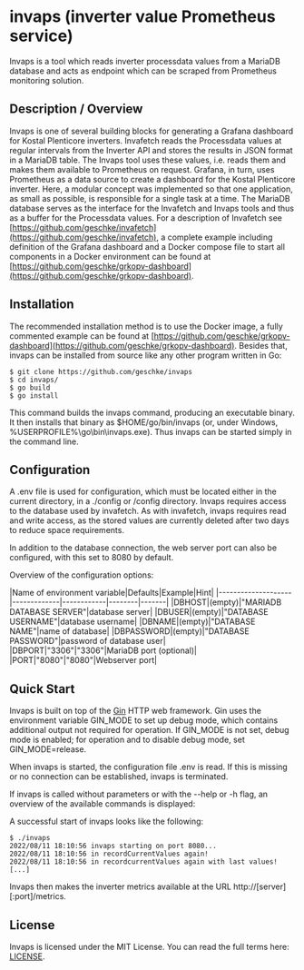 # invaps (inverter value Prometheus service)

Invaps is a tool which reads inverter processdata values from a MariaDB database and acts as endpoint which can be scraped from Prometheus monitoring solution.

## Description / Overview

Invaps is one of several building blocks for generating a Grafana dashboard for Kostal Plenticore inverters. Invafetch reads the Processdata values at regular intervals from the Inverter API and stores the results in JSON format in a MariaDB table. The Invaps tool uses these values, i.e. reads them and makes them available to Prometheus on request. Grafana, in turn, uses Prometheus as a data source to create a dashboard for the Kostal Plenticore inverter. Here, a modular concept was implemented so that one application, as small as possible, is responsible for a single task at a time. The MariaDB database serves as the interface for the Invafetch and Invaps tools and thus as a buffer for the Processdata values. For a description of Invafetch see [https://github.com/geschke/invafetch](https://github.com/geschke/invafetch), a complete example including definition of the Grafana dashboard and a Docker compose file to start all components in a Docker environment can be found at [https://github.com/geschke/grkopv-dashboard](https://github.com/geschke/grkopv-dashboard).


## Installation

The recommended installation method is to use the Docker image, a fully commented example can be found at [https://github.com/geschke/grkopv-dashboard](https://github.com/geschke/grkopv-dashboard). Besides that, invaps can be installed from source like any other program written in Go:

```text
$ git clone https://github.com/geschke/invaps
$ cd invaps/
$ go build
$ go install
```

This command builds the invaps command, producing an executable binary. It then installs that binary as $HOME/go/bin/invaps (or, under Windows, %USERPROFILE%\go\bin\invaps.exe).
Thus invaps can be started simply in the command line.


## Configuration

A .env file is used for configuration, which must be located either in the current directory, in a ./config or /config directory. Invaps requires access to the database used by invafetch. As with invafetch, invaps requires read and write access, as the stored values are currently deleted after two days to reduce space requirements.

In addition to the database connection, the web server port can also be configured, with this set to 8080 by default.

Overview of the configuration options:


|Name of environment variable|Defaults|Example|Hint|
|--------------------|-------------|------------|--------|-------|
|DBHOST|(empty)|"MARIADB DATABASE SERVER"|database server|
|DBUSER|(empty)|"DATABASE USERNAME"|database username|
|DBNAME|(empty)|"DATABASE NAME"|name of database|
|DBPASSWORD|(empty)|"DATABASE PASSWORD"|password of database user|
|DBPORT|"3306"|"3306"|MariaDB port (optional)|
|PORT|"8080"|"8080"|Webserver port|

## Quick Start

Invaps is built on top of the [Gin](https://gin-gonic.com/) HTTP web framework. Gin uses the environment variable GIN_MODE to set up debug mode, which contains additional output not required for operation. If GIN_MODE is not set, debug mode is enabled; for operation and to disable debug mode, set GIN_MODE=release.

When invaps is started, the configuration file .env is read. If this is missing or no connection can be established, invaps is terminated.

If invaps is called without parameters or with the --help or -h flag, an overview of the available commands is displayed:

A successful start of invaps looks like the following:

```text
$ ./invaps
2022/08/11 18:10:56 invaps starting on port 8080...
2022/08/11 18:10:56 in recordCurrentValues again!
2022/08/11 18:10:56 in recordcurrentValues again with last values!
[...]
```

Invaps then makes the inverter metrics available at the URL http://[server][:port]/metrics.

## License

Invaps is licensed under the MIT License. You can read the full terms here: [LICENSE](LICENSE).